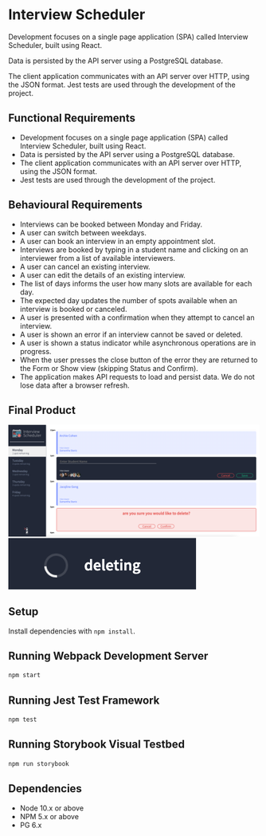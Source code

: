 # Interview Scheduler

Development focuses on a single page application (SPA) called Interview Scheduler, built using React.

Data is persisted by the API server using a PostgreSQL database.

The client application communicates with an API server over HTTP, using the JSON format. Jest tests are used through the development of the project.

## Functional Requirements
- Development focuses on a single page application (SPA) called Interview Scheduler, built using React.
- Data is persisted by the API server using a PostgreSQL database.
- The client application communicates with an API server over HTTP, using the JSON format.
- Jest tests are used through the development of the project.

## Behavioural Requirements
- Interviews can be booked between Monday and Friday.
- A user can switch between weekdays.
- A user can book an interview in an empty appointment slot.
- Interviews are booked by typing in a student name and clicking on an interviewer from a list of available interviewers.
- A user can cancel an existing interview.
- A user can edit the details of an existing interview.
- The list of days informs the user how many slots are available for each day.
- The expected day updates the number of spots available when an interview is booked or canceled.
- A user is presented with a confirmation when they attempt to cancel an interview.
- A user is shown an error if an interview cannot be saved or deleted.
- A user is shown a status indicator while asynchronous operations are in progress.
- When the user presses the close button of the error they are returned to the Form or Show view (skipping Status and Confirm).
- The application makes API requests to load and persist data. We do not lose data after a browser refresh.

## Final Product
!["Screenshot of book appointment page"](https://github.com/jacqlinegeng/interview-scheduler/blob/master/docs/Screen%20Shot%202022-10-13%20at%208.14.57%20PM.png?raw=true)
!["Screenshot of deleting appointment"](https://github.com/jacqlinegeng/interview-scheduler/blob/master/docs/Screen%20Shot%202022-10-13%20at%208.16.14%20PM.png?raw=true)

## Setup

Install dependencies with `npm install`.

## Running Webpack Development Server

```sh
npm start
```

## Running Jest Test Framework

```sh
npm test
```

## Running Storybook Visual Testbed

```sh
npm run storybook
```

## Dependencies

- Node 10.x or above
- NPM 5.x or above
- PG 6.x


